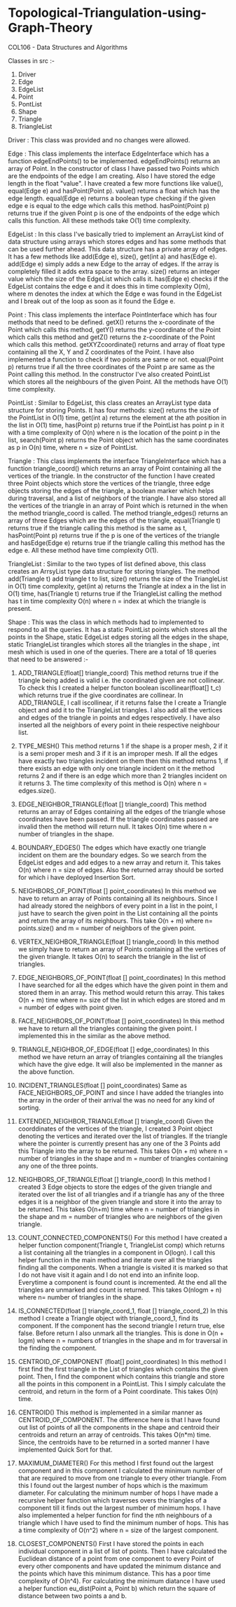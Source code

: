# Topological-Triangulation-using-Graph-Theory
COL106 - Data Structures and Algorithms

Classes in src :- 
1. Driver
2. Edge
3. EdgeList
4. Point 
5. PontList
6. Shape
7. Triangle
8. TriangleList

Driver :
This class was provided and no changes were allowed.

Edge :
This class implements the interface EdgeInterface which has a function edgeEndPoints() to be implemented.
edgeEndPoints() returns an array of Point. In the constructor of class I have passed two Points which are
the endpoints of the edge I am creating. Also I have stored the edge length in the float "value". I have 
created a few more functions like value(), equal(Edge e) and hasPoint(Point p). value() returns a float 
which has the edge length. equal(Edge e) returns a boolean type checking if the given edge e is equal to 
the edge which calls this method. hasPoint(Point p) returns true if the given Point p is one of the endpoints 
of the edge which calls this function. All these methods take O(1) time complexity.

EdgeList :
In this class I've basically tried to implement an ArrayList kind of data structure using arrays which stores
edges and has some methods that can be used further ahead. This data structure has a private array of edges. 
It has a few methods like add(Edge e), size(), get(int a) and has(Edge e). add(Edge e) simply adds a new Edge 
to the array of edges. If the array is completely filled it adds extra space to the array. size() returns an 
integer value which the size of the EdgeList which calls it. has(Edge e) checks if the EdgeList contains the 
edge e and it does this in time complexity O(m), where m denotes the index at which the Edge e was found in 
the EdgeList and I break out of the loop as soon as it found the Edge e.

Point : 
This class implements the interface PointInterface which has four methods that need to be defined. getX() returns
the x-coordinate of the Point which calls this method, getY() returns the y-coordinate of the Point which calls 
this method and getZ() returns the z-coordinate of the Point which calls this method. getXYZcoordinate() returns 
and array of float type containing all the X, Y and Z coordinates of the Point. I have also implemented a function
to check if two points are same or not. equal(Point p) returns true if all the three coordinates of the Point p are
same as the Point calling this method. In the constructor I've also created PointList which stores all the neighbours
of the given Point. All the methods have O(1) time complexity.

PointList :
Similar to EdgeList, this class creates an ArrayList type data structure for storing Points. It has four methods: 
size() returns the size of the PointList in O(1) time, get(int a) returns the element at the ath position in 
the list in O(1) time, has(Point p) returns true if the PointList has point p in it with a time complexity of 
O(n) where n is the location of the point p in the list, search(Point p) returns the Point object which has 
the same coordinates as p in O(n) time, where n = size of PointList.

Triangle :
This class implements the interface TriangleInterface which has a function triangle_coord() which returns an 
array of Point containing all the vertices of the triangle. In the constructor of the function I have created 
three Point objects which store the vertices of the triangle, three edge objects storing the edges of the triangle, 
a boolean marker which helps during traversal, and a list of neighbors of the triangle. I have also stored all the 
vertices of the triangle in an array of Point which is returned in the when the method triangle_coord is called.
The method triangle_edges() returns an array of three Edges which are the edges of the triangle, equal(Triangle t)
returns true if the triangle calling this method is the same as t, hasPoint(Point p) returns true if the p is
one of the vertices of the triangle and hasEdge(Edge e) returns true if the triangle calling this method has the 
edge e. All these method have time complexity O(1).

TriangleList :
Similar to the two types of list defined above, this class creates an ArrsyList type data structure for storing 
triangles. The method add(Triangle t) add triangle t to list, size() returns the size of the TriangleList in O(1)
time complexity, get(int a) returns the Triangle at index a in the list in O(1) time, has(Triangle t) returns 
true if the TriangleList calling the method has t in time complexity O(n) where n = index at which the triangle
is present. 

Shape : 
This was the class in which methods had to implemented to respond to all the queries. It has a static PointList 
points which stores all the points in the Shape, static EdgeList edges storing all the edges in the shape, static
TriangleList tirangles which stores all the triangles in the shape , int mesh which is used in one of the queries.
There are a total of 18 queries that need to be answered :-

1. ADD_TRIANGLE(float[] triangle_coord)
	This method returns true if the triangle being added is valid i.e. the coordinated given are not collinear.
	To check this I created a helper functon boolean iscollinear(float[] t_c) which returns true if the give 
	coordinates are collinear. In ADD_TRIANGLE, I call iscollinear, if it returns false the I create a Triangle
	object and add it to the TriangleList triangles. I also add all the vertices and edges of the triangle in 
	points and edges respectively. I have also inserted all the neighbors of every point in theie respective 
	neighbour list.
	
2. TYPE_MESH()
	This method returns 1 if the shape is a proper mesh, 2 if it is a semi proper mesh and 3 if it is an improper
	mesh. If all the edges have exactly two triangles incident on them then this method returns 1, if there exists
	an edge with only one triangle incident on it the method returns 2 and if there is an edge which more than 2
	triangles incident on it returns 3. The time complexity of this method is O(n) where n = edges.size().
	
3. EDGE_NEIGHBOR_TRIANGLE(float [] triangle_coord)
	This method returns an array of Edges containing all the edges of the triangle whose coordinates have been 
	passed. If the triangle coordinates passed are invalid then the method will return null. It takes O(n) time 
	where n = number of triangles in the shape.
	
4. BOUNDARY_EDGES()
	The edges which have exactly one triangle incident on them are the boundary edges. So we search from the 
	EdgeList edges and add edges to a new array and return it. This takes O(n) where n = size of edges. Also 
	the returned array should be sorted for which i have deployed Insertion Sort.
	
5. NEIGHBORS_OF_POINT(float [] point_coordinates)
	In this method we have to return an array of Points containing all its neighbours. Since I had already stored
	the neighbors of every point in a list in the point, I just have to search the given point in the List containing
	all the points and return the array of its neighbours. This take O(n + m) where n= points.size() and m = number
	of neighbors of the given point.
	
6. VERTEX_NEIGHBOR_TRIANGLE(float [] triangle_coord)
	In this method we simply have to return an array of Points containing all the vertices of the given triangle.
	It takes O(n) to search the triangle in the list of triangles.
	
7. EDGE_NEIGHBORS_OF_POINT(float [] point_coordinates)
	In this method I have searched for all the edges which have the given point in them and stored them in an array.
	This method would return this array. This takes O(n + m) time where n= size of the list in which edges are stored
	and m = number of edges with point given.
	
8. FACE_NEIGHBORS_OF_POINT(float [] point_coordinates)
	In this method we have to return all the triangles containing the given point. I implemented this in the similar
	as the above method.
	
9. TRIANGLE_NEIGHBOR_OF_EDGE(float [] edge_coordinates)
	In this method we have return an array of triangles containing all the triangles which have the give edge. It 
	will also be implemented in the manner as the above function.
	
10. INCIDENT_TRIANGLES(float [] point_coordinates)
	Same as FACE_NEIGHBORS_OF_POINT and since I have added the triangles into the array in the order of their arrival
	the was no need for any kind of sorting.
	
11. EXTENDED_NEIGHBOR_TRIANGLE(float [] triangle_coord)
	Given the coorddinates of the vertices of the triangle, I created 3 Point object denoting the vertices and iterated
	over the list of triangles. If the triangle where the pointer is currently present has any one of the 3 Points add
	this Triangle into the array to be returned. This takes O(n + m) where n = number of triangles in the shape and 
	m = number of triangles containing any one of the three points.
	
12. NEIGHBORS_OF_TRIANGLE(float [] triangle_coord)
	In this method I created 3 Edge objects to store the edges of the given triangle and iterated over the list of all 
	triangles and if a triangle has any of the three edges it is a neighbor of the given triangle and store it into 
	the array to be returned. This takes O(n+m) time where n = number of triangles in the shape and m = number of
	triangles who are neighbors of the given triangle.
	
13. COUNT_CONNECTED_COMPONENTS()
	For this method I have created a helper function component(Triangle t, TriangleList comp) which returns a list 
	containing all the triangles in a component in O(logn). I call this helper function in the main method and iterate
	over all the triangles finding all the components. When a triangle is visited it is marked so that I do not have 
	visit it again and I do not end into an infinite loop. Everytime a component is found count is incremented. At
	the end all the triangles are unmarked and count is returned. This takes O(nlogm + n) where n= 
	number of triangles in the shape.
	
14. IS_CONNECTED(float [] triangle_coord_1, float [] triangle_coord_2)
	In this method I create a Triangle object with triangle_coord_1, find its component. If the component has the 
	second triangle I return true, else false. Before return I also unmark all the triangles. This is done in
	O(n + logm) where n = numbers of triangles in the shape and m for traversal in the finding the component.
	
15. CENTROID_OF_COMPONENT (float[] point_coordinates) 
	In this method I first find the first triangle in the List of triangles which contains the given point. Then,
	I find the component which contains this triangle and store all the points in this component in a PointList.
	This I simply calculate the centroid, and return in the form of a Point coordinate. This takes O(n) time.
	
16. CENTROID()
	This method is implemented in a similar manner as CENTROID_OF_COMPONENT. The difference here is that I have 
	found out list of points of all the components in the shape and centroid their centroids and return an array
	of centroids. This takes O(n*m) time. Since, the centroids have to be returned in a sorted manner I have 
	implemented Quick Sort for that.
	
17. MAXIMUM_DIAMETER()
	For this method I first found out the largest component and in this component I calculated the  minimum number of that 
	are required to move from one triangle to every other triangle. From this I found out the largest number of hops which
	is the maximum diameter. For calculating the minimum number of hops I have made a recursive helper function which 
	traverses overs the triangles of a component till it finds out the largest number of minimum hops. I have also implemented a helper 
	function for find the nth neighbours of a triangle which I have used to find the minimum number of hops. This has a
	time complexity of O(n^2) where n = size of the largest component.
	
18. CLOSEST_COMPONENTS()
	First I have stored the points in each individual component in a list of list of points. Then I have calculated the Euclidean
	distance of a point from one component to every Point of every other components and have updated the minimum distance and the 
	points which have this minimum distance. This has a poor time complexity of O(n^4). For calculating the minimum diatance 
	I have used a helper function eu_dist(Point a, Point b) which return the square of distance between two points a and b.
